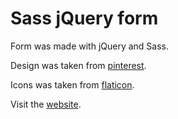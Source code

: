 # Sass jQuery form

Form was made with jQuery and Sass.

Design was taken from [pinterest](https://www.pinterest.se/pin/578079302145147682/).

Icons was taken from [flaticon](https://www.flaticon.com/).

Visit the [website](https://josedaking.github.io/Sass-jQuery-form-/index.html).
